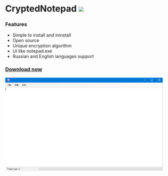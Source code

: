 # CryptedNotepad  ![](https://github.com/diademoff/CryptedNotepad/blob/master/CryptedNotepad/icon.ico)
### Features
- Simple to install and ininstall
- Open source
- Unique encryption algorithm
- UI like notepad.exe
- Russian and English languages support
### [Download now](https://github.com/diademoff/CryptedNotepad/releases)
![](https://github.com/diademoff/CryptedNotepad/blob/master/CryptedNotepad/Screenshot.png)
